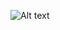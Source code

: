 
![Alt text](https://github.com/A-yushh/Calculate_your_love_flutter-project/blob/master/assets/images/log.gif)
